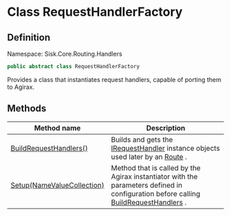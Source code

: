 # Class RequestHandlerFactory

## Definition
Namespace: Sisk.Core.Routing.Handlers

```csharp
public abstract class RequestHandlerFactory
```

Provides a class that instantiates request handlers, capable of porting them to Agirax.

## Methods

| Method name | Description |
| --- | --- |
| [BuildRequestHandlers()](/spec/Sisk/Core/Routing/Handlers/RequestHandlerFactory/BuildRequestHandlers--) | Builds and gets the [IRequestHandler](/spec/Sisk/Core/Routing/Handlers/IRequestHandler) instance objects used later by an [Route](/spec/Sisk/Core/Routing/Route) . | 
| [Setup(NameValueCollection)](/spec/Sisk/Core/Routing/Handlers/RequestHandlerFactory/Setup--NameValueCollection) | Method that is called by the Agirax instantiator with the parameters defined in configuration before calling [BuildRequestHandlers](/spec/Sisk/Core/Routing/Handlers/RequestHandlerFactory/BuildRequestHandlers) . | 


